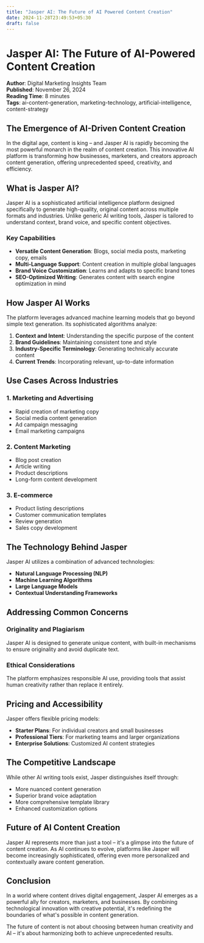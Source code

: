 ```yaml
---
title: "Jasper AI: The Future of AI Powered Content Creation"
date: 2024-11-28T23:49:53+05:30
draft: false
---
```


# Jasper AI: The Future of AI-Powered Content Creation

**Author**: Digital Marketing Insights Team  
**Published**: November 26, 2024  
**Reading Time**: 8 minutes  
**Tags**: ai-content-generation, marketing-technology, artificial-intelligence, content-strategy

## The Emergence of AI-Driven Content Creation

In the digital age, content is king – and Jasper AI is rapidly becoming the most powerful monarch in the realm of content creation. This innovative AI platform is transforming how businesses, marketers, and creators approach content generation, offering unprecedented speed, creativity, and efficiency.

## What is Jasper AI?

Jasper AI is a sophisticated artificial intelligence platform designed specifically to generate high-quality, original content across multiple formats and industries. Unlike generic AI writing tools, Jasper is tailored to understand context, brand voice, and specific content objectives.

### Key Capabilities

- **Versatile Content Generation**: Blogs, social media posts, marketing copy, emails
- **Multi-Language Support**: Content creation in multiple global languages
- **Brand Voice Customization**: Learns and adapts to specific brand tones
- **SEO-Optimized Writing**: Generates content with search engine optimization in mind

## How Jasper AI Works

The platform leverages advanced machine learning models that go beyond simple text generation. Its sophisticated algorithms analyze:

1. **Context and Intent**: Understanding the specific purpose of the content
2. **Brand Guidelines**: Maintaining consistent tone and style
3. **Industry-Specific Terminology**: Generating technically accurate content
4. **Current Trends**: Incorporating relevant, up-to-date information

## Use Cases Across Industries

### 1. Marketing and Advertising
- Rapid creation of marketing copy
- Social media content generation
- Ad campaign messaging
- Email marketing campaigns

### 2. Content Marketing
- Blog post creation
- Article writing
- Product descriptions
- Long-form content development

### 3. E-commerce
- Product listing descriptions
- Customer communication templates
- Review generation
- Sales copy development

## The Technology Behind Jasper

Jasper AI utilizes a combination of advanced technologies:

- **Natural Language Processing (NLP)**
- **Machine Learning Algorithms**
- **Large Language Models**
- **Contextual Understanding Frameworks**

## Addressing Common Concerns

### Originality and Plagiarism
Jasper AI is designed to generate unique content, with built-in mechanisms to ensure originality and avoid duplicate text.

### Ethical Considerations
The platform emphasizes responsible AI use, providing tools that assist human creativity rather than replace it entirely.

## Pricing and Accessibility

Jasper offers flexible pricing models:
- **Starter Plans**: For individual creators and small businesses
- **Professional Tiers**: For marketing teams and larger organizations
- **Enterprise Solutions**: Customized AI content strategies

## The Competitive Landscape

While other AI writing tools exist, Jasper distinguishes itself through:
- More nuanced content generation
- Superior brand voice adaptation
- More comprehensive template library
- Enhanced customization options

## Future of AI Content Creation

Jasper AI represents more than just a tool – it's a glimpse into the future of content creation. As AI continues to evolve, platforms like Jasper will become increasingly sophisticated, offering even more personalized and contextually aware content generation.

## Conclusion

In a world where content drives digital engagement, Jasper AI emerges as a powerful ally for creators, marketers, and businesses. By combining technological innovation with creative potential, it's redefining the boundaries of what's possible in content generation.

The future of content is not about choosing between human creativity and AI – it's about harmonizing both to achieve unprecedented results.